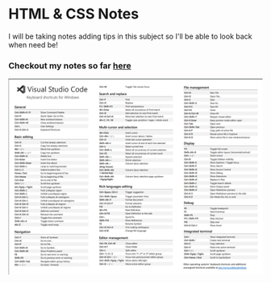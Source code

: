 # HTML & CSS Notes 

I will be taking notes adding tips in this subject so I'll be able to look back when need be!

### Checkout my notes so far [here](https://github.com/web4locals/HTML_CSS/blob/main/index.html)

<picture>
<img src="./assets/VisualStudioKeyboardShortcuts.png" width="auto"/>
</picture>